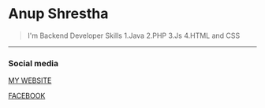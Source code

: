 # Anup Shrestha

> I'm Backend Developer 
Skills
1.Java
2.PHP
3.Js 
4.HTML and CSS
---

### Social media

[MY WEBSITE](anupshrestha.me "anupshrestha.me")

[FACEBOOK](https://www.facebook.com/anupshrestha11/ "facebook")


